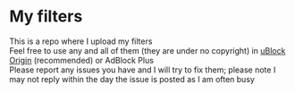 # My filters
This is a repo where I upload my filters <br/>
Feel free to use any and all of them (they are under no copyright) in [uBlock Origin](https://github.com/gorhill/uBlock) (recommended) or AdBlock Plus <br/>
Please report any issues you have and I will try to fix them; please note I may not reply within the day the issue is posted as I am often busy 
